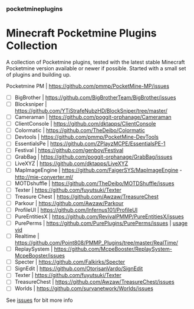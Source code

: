 ### pocketmineplugins

# Minecraft Pocketmine Plugins Collection

A collection of Pocketmine plugins, tested with the latest stable Minecraft Pocketmine version available or newer if possible.
Started with a small set of plugins and building up. 

Pocketmine PM | https://github.com/pmmp/PocketMine-MP/issues

- [ ] BigBrother | https://github.com/BigBrotherTeam/BigBrother/issues
- [ ] Blocksniper | https://github.com/YTiStrafeNubzHD/BlockSniper/tree/master/
- [ ] Cameraman | https://github.com/poggit-orphanage/Cameraman
- [ ] ClientConsole | https://github.com/dktapps/ClientConsole
- [ ] Colormatic | https://github.com/TheDeibo/Colormatic
- [ ] Devtools | https://github.com/pmmp/PocketMine-DevTools
- [ ] EssentialsPe | https://github.com/ZPlayzMCPE/EssentialsPE-1
- [ ] Festival | https://github.com/genboy/Festival 
- [ ] GrabBag | https://github.com/poggit-orphanage/GrabBag/issues
- [ ] LiveXYZ | https://github.com/dktapps/LiveXYZ
- [ ] MapImageEngine | https://github.com/FaigerSYS/MapImageEngine - http://mie-converter.ml/
- [ ] MOTDshuffle | https://github.com/TheDeibo/MOTDShuffle/issues
- [ ] Texter | https://github.com/fuyutsuki/Texter
- [ ] Treasure Chest | https://github.com/Awzaw/TreasureChest
- [ ] Parkour | https://github.com/Awzaw/Parkour
- [ ] ProfileUI | https://github.com/Infernus101/ProfileUI
- [ ] PureEntitiesX | https://github.com/RevivalPMMP/PureEntitiesX/issues
- [ ] PurePerms | https://github.com/PurePlugins/PurePerms/issues | [usage vid](https://youtu.be/v19TSITGxF4)
- [ ] Realtime | https://github.com/Point808/PMMP_Plugins/tree/master/RealTime/ 
- [ ] ReplaySystem | https://github.com/McpeBooster/ReplaySystem-McpeBooster/issues
- [ ] Specter | https://github.com/Falkirks/Specter
- [ ] SignEdit | https://github.com/OtorisanVardo/SignEdit
- [ ] Texter | https://github.com/fuyutsuki/Texter
- [ ] TreasureChest | https://github.com/Awzaw/TreasureChest/issues
- [ ] Worlds | https://github.com/survanetwork/Worlds/issues

See [issues](https://github.com/genboy/pocketmineplugins/issues/8) for bit more info
